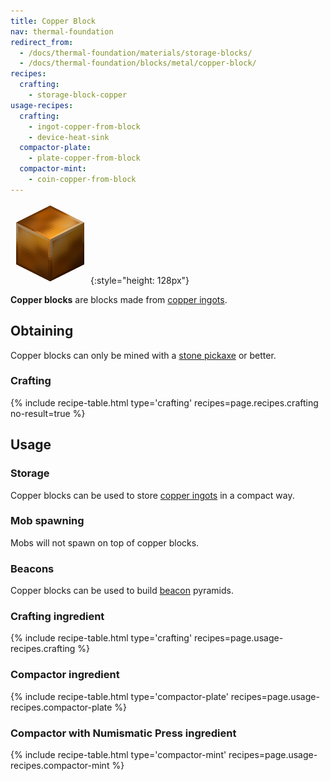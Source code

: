 ```yaml
---
title: Copper Block
nav: thermal-foundation
redirect_from:
  - /docs/thermal-foundation/materials/storage-blocks/
  - /docs/thermal-foundation/blocks/metal/copper-block/
recipes:
  crafting:
    - storage-block-copper
usage-recipes:
  crafting:
    - ingot-copper-from-block
    - device-heat-sink
  compactor-plate:
    - plate-copper-from-block
  compactor-mint:
    - coin-copper-from-block
---
```


![Copper block](/assets/images/thermal-foundation/storage-block-copper.png){:style="height: 128px"}


**Copper blocks** are blocks made from [copper ingots](/docs/copper-ingot/).


Obtaining
---------

Copper blocks can only be mined with a [stone
pickaxe](https://minecraft.gamepedia.com/Pickaxe) or better.

### Crafting
{% include recipe-table.html type='crafting' recipes=page.recipes.crafting no-result=true %}


Usage
-----

### Storage
Copper blocks can be used to store [copper ingots](/docs/copper-ingot/) in a
compact way.

### Mob spawning
Mobs will not spawn on top of copper blocks.

### Beacons
Copper blocks can be used to build
[beacon](https://minecraft.gamepedia.com/Beacon) pyramids.

### Crafting ingredient
{% include recipe-table.html type='crafting' recipes=page.usage-recipes.crafting %}

### Compactor ingredient
{% include recipe-table.html type='compactor-plate' recipes=page.usage-recipes.compactor-plate %}

### Compactor with Numismatic Press ingredient
{% include recipe-table.html type='compactor-mint' recipes=page.usage-recipes.compactor-mint %}
